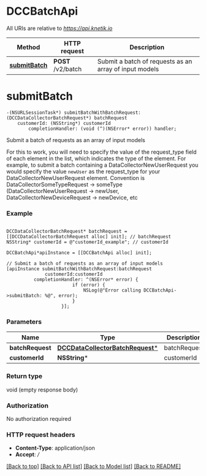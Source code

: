 # DCCBatchApi

All URIs are relative to *https://api.knetik.io*

Method | HTTP request | Description
------------- | ------------- | -------------
[**submitBatch**](DCCBatchApi.md#submitbatch) | **POST** /v2/batch | Submit a batch of requests as an array of input models


# **submitBatch**
```objc
-(NSURLSessionTask*) submitBatchWithBatchRequest: (DCCDataCollectorBatchRequest*) batchRequest
    customerId: (NSString*) customerId
        completionHandler: (void (^)(NSError* error)) handler;
```

Submit a batch of requests as an array of input models

For this to work, you will need to specify the value of the request_type field of each element in the list, which indicates the type of the element. For example, to submit a batch containing a DataCollectorNewUserRequest you would specify the value `newUser` as the request_type for your DataCollectorNewUserRequest element. Convention is DataCollectorSomeTypeRequest -> someType (DataCollectorNewUserRequest -> newUser, DataCollectorNewDeviceRequest -> newDevice, etc

### Example 
```objc

DCCDataCollectorBatchRequest* batchRequest = [[DCCDataCollectorBatchRequest alloc] init]; // batchRequest
NSString* customerId = @"customerId_example"; // customerId

DCCBatchApi*apiInstance = [[DCCBatchApi alloc] init];

// Submit a batch of requests as an array of input models
[apiInstance submitBatchWithBatchRequest:batchRequest
              customerId:customerId
          completionHandler: ^(NSError* error) {
                        if (error) {
                            NSLog(@"Error calling DCCBatchApi->submitBatch: %@", error);
                        }
                    }];
```

### Parameters

Name | Type | Description  | Notes
------------- | ------------- | ------------- | -------------
 **batchRequest** | [**DCCDataCollectorBatchRequest***](DCCDataCollectorBatchRequest*.md)| batchRequest | 
 **customerId** | **NSString***| customerId | 

### Return type

void (empty response body)

### Authorization

No authorization required

### HTTP request headers

 - **Content-Type**: application/json
 - **Accept**: */*

[[Back to top]](#) [[Back to API list]](../README.md#documentation-for-api-endpoints) [[Back to Model list]](../README.md#documentation-for-models) [[Back to README]](../README.md)

